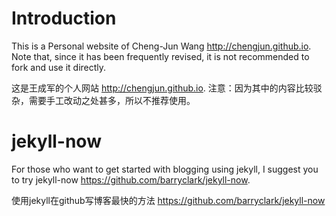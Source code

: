 # Introduction

This is a Personal website of Cheng-Jun Wang http://chengjun.github.io. Note that, since it has been frequently revised, it is not recommended to fork and use it directly. 

这是王成军的个人网站 http://chengjun.github.io. 注意：因为其中的内容比较驳杂，需要手工改动之处甚多，所以不推荐使用。

# jekyll-now 
For those who want to get started with blogging using jekyll, I suggest you to try jekyll-now https://github.com/barryclark/jekyll-now. 

使用jekyll在github写博客最快的方法 https://github.com/barryclark/jekyll-now

